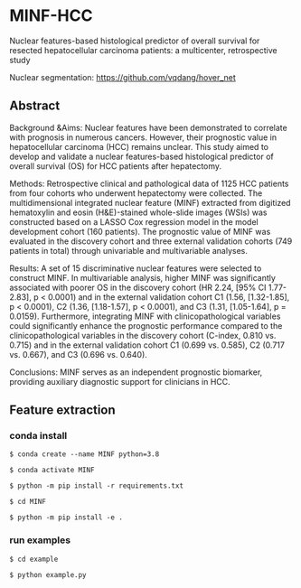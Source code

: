 # MINF-HCC

Nuclear features-based histological predictor of overall survival for resected hepatocellular carcinoma patients: a multicenter, retrospective study

Nuclear segmentation: https://github.com/vqdang/hover_net

## Abstract

Background &Aims: Nuclear features have been demonstrated to correlate with prognosis in numerous cancers. However, their prognostic value in hepatocellular carcinoma (HCC) remains unclear. This study aimed to develop and validate a nuclear features-based histological predictor of overall survival (OS) for HCC patients after hepatectomy.

Methods: Retrospective clinical and pathological data of 1125 HCC patients from four cohorts who underwent hepatectomy were collected. The multidimensional integrated nuclear feature (MINF) extracted from digitized hematoxylin and eosin (H&E)-stained whole-slide images (WSIs) was constructed based on a LASSO Cox regression model in the model development cohort (160 patients). The prognostic value of MINF was evaluated in the discovery cohort and three external validation cohorts (749 patients in total) through univariable and multivariable analyses.

Results: A set of 15 discriminative nuclear features were selected to construct MINF. In multivariable analysis, higher MINF was significantly associated with poorer OS in the discovery cohort (HR 2.24, [95% CI 1.77-2.83], p < 0.0001) and in the external validation cohort C1 (1.56, [1.32-1.85], p < 0.0001), C2 (1.36, [1.18-1.57], p < 0.0001), and C3 (1.31, [1.05-1.64], p = 0.0159). Furthermore, integrating MINF with clinicopathological variables could significantly enhance the prognostic performance compared to the clinicopathological variables in the discovery cohort (C-index, 0.810 vs. 0.715) and in the external validation cohort C1 (0.699 vs. 0.585), C2 (0.717 vs. 0.667), and C3 (0.696 vs. 0.640).

Conclusions: MINF serves as an independent prognostic biomarker, providing auxiliary diagnostic support for clinicians in HCC.

## Feature extraction

### conda install

`$ conda create --name MINF python=3.8`

`$ conda activate MINF`

`$ python -m pip install -r requirements.txt`

`$ cd MINF`

`$ python -m pip install -e .`

### run examples
`$ cd example`

`$ python example.py`

